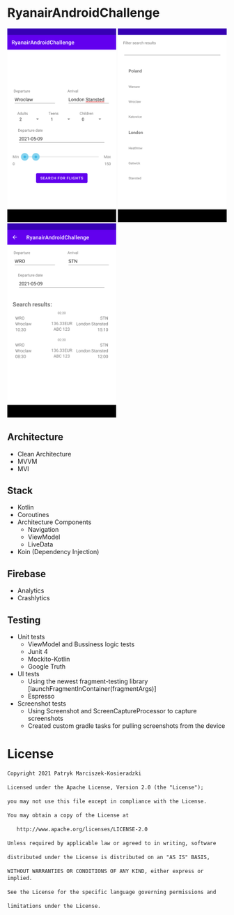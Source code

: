 # RyanairAndroidChallenge

<img src="app/screenshots/02_Flight_search_filled.png" width="250"> <img src="app/screenshots/01_Station_list_filled.png" width="250"> <img src="app/screenshots/03_Flights_list_filled.png" width="250">


## Architecture
- Clean Architecture
- MVVM
- MVI

## Stack
- Kotlin
- Coroutines
- Architecture Components
    * Navigation
    * ViewModel
    * LiveData
- Koin (Dependency Injection)

## Firebase
- Analytics
- Crashlytics

## Testing
- Unit tests
    * ViewModel and Bussiness logic tests
    * Junit 4
    * Mockito-Kotlin
    * Google Truth
- UI tests
    * Using the newest fragment-testing library [launchFragmentInContainer<SomeFragment>(fragmentArgs)]
    * Espresso
- Screenshot tests
    * Using Screenshot and ScreenCaptureProcessor to capture screenshots
    * Created custom gradle tasks for pulling screenshots from the device

# License

    Copyright 2021 Patryk Marciszek-Kosieradzki

    Licensed under the Apache License, Version 2.0 (the "License");

    you may not use this file except in compliance with the License.

    You may obtain a copy of the License at

       http://www.apache.org/licenses/LICENSE-2.0

    Unless required by applicable law or agreed to in writing, software

    distributed under the License is distributed on an "AS IS" BASIS,

    WITHOUT WARRANTIES OR CONDITIONS OF ANY KIND, either express or implied.

    See the License for the specific language governing permissions and

    limitations under the License.
